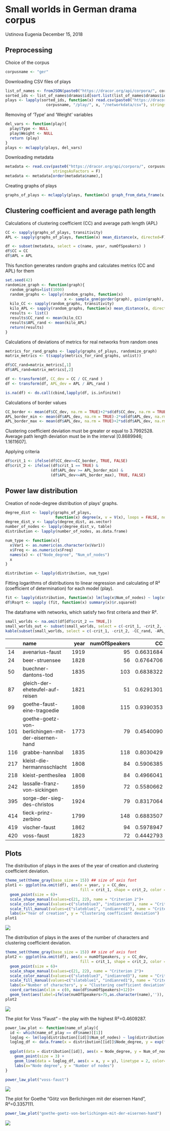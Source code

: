 Small worlds in German drama corpus
================
Ustinova Eugenia
December 15, 2018

## Preprocessing

Choice of the corpus

``` r
corpusname <- "ger"
```

Downloading CSV files of
plays

``` r
list_of_names <- fromJSON(paste0("https://dracor.org/api/corpora/", corpusname))
sorted_ids <- list_of_names$dramas$id[sort.list(list_of_names$dramas$id)]
plays <- lapply(sorted_ids, function(x) read.csv(paste0("https://dracor.org/api/corpora/", 
                  corpusname, "/play/", x, "/networkdata/csv"), stringsAsFactors = F))
```

Removing of ‘Type’ and ‘Weight’ variables

``` r
del_vars <- function(play){
  play$Type <- NULL
  play$Weight <- NULL
  return (play)
}
plays <- mclapply(plays, del_vars)
```

Downloading
metadata

``` r
metadata <- read.csv(paste0("https://dracor.org/api/corpora/", corpusname, "/metadata.csv"),
                     stringsAsFactors = F)
metadata <- metadata[order(metadata$name),]
```

Creating graphs of
plays

``` r
graphs_of_plays <- mclapply(plays, function(x) graph_from_data_frame(x, directed = F))
```

## Clustering coefficient and average path length

Calculations of clustering coefficient (CC) and average path length
(APL)

``` r
CC <- sapply(graphs_of_plays, transitivity)
APL <- sapply(graphs_of_plays, function(x) mean_distance(x, directed=F))

df <- subset(metadata, select = c(name, year, numOfSpeakers) )
df$CC = CC
df$APL = APL
```

This function generates random graphs and calculates metrics (CC and
APL) for them

``` r
set.seed(42)
randomize_graph <- function(graph){
  random_graphs=list(1000)
  random_graphs <- lapply(random_graphs, function(x) 
                          x <- sample_gnm(gorder(graph), gsize(graph), directed = F, loops = F))
  kilo_CC <- sapply(random_graphs, transitivity)
  kilo_APL <- sapply(random_graphs, function(x) mean_distance(x, directed=F))
  results <- list()
  results$CC_rand <- mean(kilo_CC)
  results$APL_rand <- mean(kilo_APL)
  return(results)
}
```

Calculations of deviations of metrics for real networks from random ones

``` r
metrics_for_rand_graphs <- lapply(graphs_of_plays, randomize_graph)
matrix_metrics <- t(sapply(metrics_for_rand_graphs, unlist))

df$CC_rand=matrix_metrics[,1]
df$APL_rand=matrix_metrics[,2]

df <- transform(df, CC_dev = CC / CC_rand )
df <- transform(df, APL_dev = APL / APL_rand )

is.na(df) <- do.call(cbind,lapply(df, is.infinite))
```

Calculations of border values

``` r
CC_border <- mean(df$CC_dev, na.rm = TRUE)+2*sd(df$CC_dev, na.rm = TRUE)
APL_border_min <- mean(df$APL_dev, na.rm = TRUE)-2*sd(df$APL_dev, na.rm = TRUE)
APL_border_max <- mean(df$APL_dev, na.rm = TRUE)+2*sd(df$APL_dev, na.rm = TRUE)
```

Clustering coefficient deviation must be greater or equal to 3.7992528.
Average path length deviation must be in the interval \[0.8689946;
1.1611607\].

Applying criteria

``` r
df$crit_1 <- ifelse(df$CC_dev>=CC_border, TRUE, FALSE)
df$crit_2 <- ifelse((df$crit_1 == TRUE) &
                    (df$APL_dev >= APL_border_min) & 
                    (df$APL_dev<=APL_border_max), TRUE, FALSE)
```

## Power law distribution

Creation of node-degree distribution of plays’ graphs.

``` r
degree_dist <- lapply(graphs_of_plays,
                      function(x) degree(x, v = V(x), loops = FALSE, normalized = FALSE))
degree_dist_v <- lapply(degree_dist, as.vector)
number_of_nodes <- lapply(degree_dist_v, table)
distribution <- lapply(number_of_nodes, as.data.frame)

num_type <- function(x){
  x$Var1 <- as.numeric(as.character(x$Var1))
  x$Freq <- as.numeric(x$Freq)
  names(x) <- c("Node_degree", "Num_of_nodes")
  x
}

distribution <- lapply(distribution, num_type)
```

Fitting logarithms of distributions to linear regression and calculating
of R² (coefficient of determination) for each model
(play).

``` r
fit <- lapply(distribution, function(x) lm(log(x$Num_of_nodes) ~ log(x$Node_degree)))
df$Rsqrt <- sapply (fit, function(x) summary(x)$r.squared)
```

The dataframe with networks, which satisfy two first criteria and their
R².

``` r
small_worlds <- na.omit(df[df$crit_2 == TRUE,])
small_worlds_out <- subset(small_worlds, select = c(-crit_1, -crit_2, -CC_rand, -APL_rand))
kable(subset(small_worlds, select = c(-crit_1, -crit_2, -CC_rand, -APL_rand)))
```

|     | name                                                | year | numOfSpeakers |        CC |      APL |  CC\_dev |  APL\_dev |     Rsqrt |
| --- | :-------------------------------------------------- | ---: | ------------: | --------: | -------: | -------: | --------: | --------: |
| 14  | avenarius-faust                                     | 1919 |            95 | 0.6631684 | 1.815314 | 4.863235 | 0.9310104 | 0.0727248 |
| 24  | beer-struensee                                      | 1828 |            56 | 0.6764706 | 2.645914 | 4.307189 | 1.1579165 | 0.3483074 |
| 50  | buechner-dantons-tod                                | 1835 |           103 | 0.6838322 | 2.460857 | 7.595321 | 1.1137145 | 0.1711228 |
| 87  | gleich-der-eheteufel-auf-reisen                     | 1821 |            51 | 0.6291301 | 2.102842 | 4.682180 | 0.9371280 | 0.2813269 |
| 99  | goethe-faust-eine-tragoedie                         | 1808 |           115 | 0.9390353 | 1.703252 | 4.459539 | 0.9443303 | 0.0073215 |
| 101 | goethe-goetz-von-berlichingen-mit-der-eisernen-hand | 1773 |            79 | 0.4540090 | 2.485077 | 5.210718 | 0.9991548 | 0.3357111 |
| 116 | grabbe-hannibal                                     | 1835 |           118 | 0.8030429 | 2.189493 | 8.592816 | 0.9669291 | 0.0215549 |
| 217 | kleist-die-hermannsschlacht                         | 1808 |            84 | 0.5906385 | 2.583477 | 5.392310 | 1.1549115 | 0.2373926 |
| 218 | kleist-penthesilea                                  | 1808 |            84 | 0.4966041 | 2.283132 | 3.969954 | 1.1316650 | 0.2988157 |
| 242 | lassalle-franz-von-sickingen                        | 1859 |            72 | 0.5580662 | 2.515649 | 4.528213 | 1.1539842 | 0.2478197 |
| 395 | sorge-der-sieg-des-christos                         | 1924 |            79 | 0.8317064 | 1.886076 | 5.281970 | 0.9678548 | 0.0198135 |
| 414 | tieck-prinz-zerbino                                 | 1799 |           148 | 0.6883507 | 2.282266 | 5.578848 | 1.1480874 | 0.1343845 |
| 419 | vischer-faust                                       | 1862 |            94 | 0.5978947 | 1.972317 | 4.020587 | 1.0110238 | 0.3172817 |
| 420 | voss-faust                                          | 1823 |            72 | 0.4442793 | 2.180214 | 5.304426 | 0.8729788 | 0.4609287 |

## Plots

The distribution of plays in the axes of the year of creation and
clustering coefficient deviation.

``` r
theme_set(theme_gray(base_size = 15)) ## size of axis font
plot1 <- ggplot(na.omit(df), aes(x = year, y = CC_dev, 
                                 fill = crit_1, shape = crit_2, color = crit_1))+
  geom_point(size = 6)+
  scale_shape_manual(values=c(21, 22), name = "Criterion 2")+
  scale_color_manual(values=c("slateblue3", "indianred3"), name = "Criterion 1")+
  scale_fill_manual(values=c("slateblue1", "indianred1"), name = "Criterion 1")+
  labs(x="Year of creation", y = "Clustering coefficient deviation")
plot1
```

![](sw_ger_files/figure-gfm/unnamed-chunk-14-1.png)<!-- -->

The distribution of plays in the axes of the number of characters and
clustering coefficient deviation.

``` r
theme_set(theme_gray(base_size = 15)) ## size of axis font
plot2 <- ggplot(na.omit(df), aes(x = numOfSpeakers, y = CC_dev, 
                                 fill = crit_1, shape = crit_2, color = crit_1))+
  geom_point(size = 6)+
  scale_shape_manual(values=c(21, 22), name = "Criterion 2")+
  scale_color_manual(values=c("slateblue3", "indianred3"), name = "Criterion 1")+
  scale_fill_manual(values=c("slateblue1", "indianred1"), name = "Criterion 1")+
  labs(x="Number of characters", y = "Clustering coefficient deviation")+
  coord_cartesian(xlim = c(0, max(df$numOfSpeakers)+12))+
  geom_text(aes(label=ifelse(numOfSpeakers>75,as.character(name),'')), hjust=0.5, vjust=1.5, color="black", size=4)
plot2
```

![](sw_ger_files/figure-gfm/unnamed-chunk-15-1.png)<!-- -->

The plot for Voss “Faust” – the play with the highest R²=0.4609287.

``` r
power_law_plot <- function(name_of_play){
  id <- which(name_of_play == df$name)[[1]]
  loglog <- lm(log(distribution[[id]]$Num_of_nodes) ~ log(distribution[[id]]$Node_degree))
  loglog_df <- data.frame(x = distribution[[id]]$Node_degree, y = exp(fitted(loglog)))
  
  ggplot(data = distribution[[id]], aes(x = Node_degree, y = Num_of_nodes))+ 
    geom_point(size = 3) + 
    geom_line(data = loglog_df, aes(x = x, y = y), linetype = 2, color="blue", size = 1)+
    labs(x="Node degree", y = "Number of nodes")
}

power_law_plot("voss-faust")
```

![](sw_ger_files/figure-gfm/unnamed-chunk-16-1.png)<!-- -->

The plot for Goethe “Götz von Berlichingen mit der eisernen Hand”,
R²=0.3357111.

``` r
power_law_plot("goethe-goetz-von-berlichingen-mit-der-eisernen-hand")
```

![](sw_ger_files/figure-gfm/unnamed-chunk-17-1.png)<!-- -->
